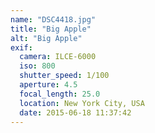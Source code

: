 ```yaml
---
name: "DSC4418.jpg"
title: "Big Apple"
alt: "Big Apple"
exif:
  camera: ILCE-6000
  iso: 800
  shutter_speed: 1/100
  aperture: 4.5
  focal_length: 25.0
  location: New York City, USA
  date: 2015-06-18 11:37:42
---
```

